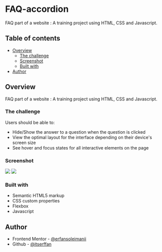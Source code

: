 # FAQ-accordion
FAQ part of a website : A training project using HTML, CSS and Javascript.


## Table of contents

- [Overview](#overview)
  - [The challenge](#the-challenge)
  - [Screenshot](#screenshot)
  - [Built with](#built-with)
- [Author](#author)

## Overview

FAQ part of a website : A training project using HTML, CSS and Javascript.

### The challenge

Users should be able to:

- Hide/Show the answer to a question when the question is clicked
- View the optimal layout for the interface depending on their device's screen size
- See hover and focus states for all interactive elements on the page

### Screenshot

![](./design/desktop-design.jpg)
![](./design/mobile-design.jpg)

### Built with

- Semantic HTML5 markup
- CSS custom properties
- Flexbox
- Javascript

## Author

- Frontend Mentor - [@erfansoleimanii](https://www.frontendmentor.io/profile/itserffan)
- Github - [@itserffan](https://github.com/itserffan)
